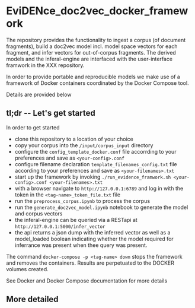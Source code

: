 # EviDENce_doc2vec_docker_framework

The repository provides the functionality to ingest a corpus (of document fragments), build a doc2vec model incl. model space vectors for each fragment, and infer vectors for out-of-corpus fragments. The derived models and the inferal-engine are interfaced with the user-interface framwork in the XXX repository.

In order to provide portable and reproducible models we make use of a framework of Docker containers coordinated by the Docker Compose tool.

Details are provided below

## tl;dr -- Let's get started   
In order to get started
- clone this repository to a location of your choice
- copy your corpus into the `/input/corpus_input` directory
- configure the `config_template_docker.conf` file accorrding to your preferences and save as `<your-config>.conf`
- configure filename declaration `template_filenames_config.txt` file according to your preferences and save as `<your-filenames>.txt`
- start up the framework by invoking `./run_evidence_framwork.sh <your-config>.conf <your-filenames>.txt`
- with a browser navigate to `http://127.0.0.1:6789` and log in with the token in the `<tag-name>_token_file.txt` file
- run the `preprocess_corpus.ipynb` to process the corpus
- run the `generate_doc2vec_model.ipynb` notebook to generate the model and corpus vectors
- the inferal-engine can be queried via a RESTapi at `http://127.0.0.1:5000/infer_vector`
- the api returns a json dump with the inferred vector as well as a model_loaded boolean indicating whether the model required for inferrance was present when thee query was present.

The command `docker-compose -p <tag-name> down`
stops the framework and removes the containers. Results are perpetuated to the DOCKER volumes created.

See Docker and Docker Compose documentation for more details

## More detailed
